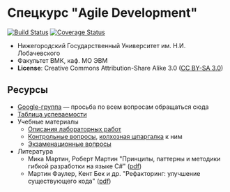 # Спецкурс "Agile Development"

[![Build Status][travis-badge]][travis]
[![Coverage Status][coveralls-badge]][coveralls]

 - Нижегородский Государственный Университет им. Н.И. Лобачевского
 - Факультет ВМК, каф. МО ЭВМ
 - __License__: Creative Commons Attribution-Share Alike 3.0 ([CC BY-SA 3.0][cc3])

## Ресурсы

 - [Google-группа][list] — просьба по всем вопросам обращаться сюда
 - [Таблица успеваемости][hall-of-fame]
 - Учебные материалы
   - [Описания лабораторных работ][labs]
   - [Контрольные вопросы][control-questions], [колхозная шпаргалка][cheatsheet] к ним
   - [Экзаменационные вопросы][exam-questions]
 - Литература
   - Мика Мартин, Роберт Мартин "Принципы, паттерны и методики гибкой разработки
     на языке C#" ([pdf][book-agile])
   - Мартин Фаулер, Кент Бек и др. "Рефакторинг: улучшение существующего кода"
     ([pdf][book-refactoring])

<!-- LINKS -->

[travis]:       https://magnum.travis-ci.com/UNN-VMK-Software/agile-course-practice
[travis-badge]: https://magnum.travis-ci.com/UNN-VMK-Software/agile-course-practice.svg?token=74q9ezwHWyMjEnVK8mzs&branch=master
[coveralls]: https://coveralls.io/r/UNN-VMK-Software/agile-course-practice
[coveralls-badge]: https://img.shields.io/coveralls/UNN-VMK-Software/agile-course-practice.svg
[cc3]:          http://creativecommons.org/licenses/by-sa/3.0/
[list]:         https://groups.google.com/forum/?hl=ru#!forum/agile-development-course
[hall-of-fame]: https://docs.google.com/spreadsheet/ccc?key=0AsBBkrQIoSbjdGh5UFhSRVdQZmZhWXJLNjhwV08zU0E&usp=drive_web&authkey=CNXx0YMC&authkey=CNXx0YMC#gid=9
[labs]:         https://github.com/UNN-VMK-Software/agile-course-theory/tree/master/lab-guide
[control-questions]: https://github.com/UNN-VMK-Software/agile-course-theory/blob/master/slides/control-questions.md
[cheatsheet]:   https://docs.google.com/document/d/1QhdJOnSw-Gn_-WM9RWLzmxZMrWTB4EbyTkaNBWMGA3Y/edit
[exam-questions]:    https://docs.google.com/spreadsheet/ccc?key=0AsBBkrQIoSbjdDBDS2FTb3B3d3ZlUldJcl9HUmtEaUE&authkey=CKGP8vYB&authkey=CKGP8vYB#gid=0

[book-agile]:        http://www.books.ru/books/printsipy-patterny-i-metodiki-gibkoi-razrabotki-na-yazyke-c-fail-pdf-864714/?show=1
[book-refactoring]:  http://www.books.ru/books/refaktoring-uluchshenie-sushchestvuyushchego-koda-fail-pdf-552092/?show=1
